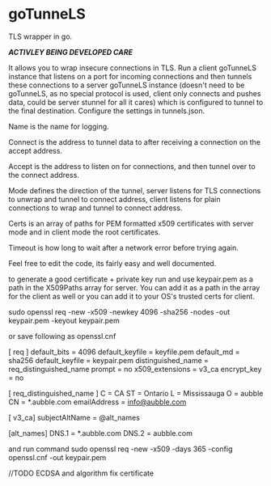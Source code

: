 # goTunneLS
TLS wrapper in go.

***ACTIVLEY BEING DEVELOPED CARE***

It allows you to wrap insecure connections in TLS.
Run a client goTunneLS instance that listens on a port for
incoming connections and then tunnels these connections to a
server goTunneLS instance (doesn't need to be goTunneLS,
as no special protocol is used, client only connects and pushes data,
could be server stunnel for all it cares) which is configured to tunnel to the final destination.
Configure the settings in tunnels.json.

Name is the name for logging.

Connect is the address to tunnel data to after receiving a connection on the accept address.

Accept is the address to listen on for connections, and then tunnel over to the connect address.

Mode defines the direction of the tunnel, server listens for TLS connections to unwrap and tunnel
to connect address, client listens for plain connections to wrap and tunnel to connect address.

Certs is an array of paths for PEM formatted x509 certificates with server mode and
in client mode the root certificates.

Timeout is how long to wait after a network error before trying again.

Feel free to edit the code, its fairly easy and well documented.

to generate a good certificate + private key run and use keypair.pem as a path in the X509Paths array for server.
You can add it as a path in the array for the client as well or you can add it to your OS's trusted certs for client.

sudo openssl req -new -x509 -newkey 4096 -sha256 -nodes -out keypair.pem -keyout keypair.pem

or save following as openssl.cnf

[ req ]
default_bits           = 4096
default_keyfile        = keyfile.pem
default_md             = sha256
default_keyfile        = keypair.pem
distinguished_name     = req_distinguished_name
prompt                 = no
x509_extensions        = v3_ca
encrypt_key            = no

[ req_distinguished_name ]
C                      = CA
ST                     = Ontario
L                      = Mississauga
O                      = aubble
CN                     = *.aubble.com
emailAddress           = info@aubble.com

[ v3_ca]
subjectAltName 		   = @alt_names

[alt_names]
DNS.1 				   = *.aubble.com
DNS.2 				   = aubble.com


and run command
sudo openssl req -new -x509 -days 365 -config openssl.cnf -out keypair.pem


//TODO ECDSA and algorithm fix certificate